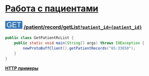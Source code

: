 [Работа с пациентами](../../../index.md)
==================================

### ![GET](../../../../../img/get.png) [/patient/record/getList`?patient_id={patient_id}`](../index.md)

```java
public class GetPatientRcList {
    public static void main(String[] args) throws IOException {
        newProtoBuffClient().getPatientRecords("65:33650");
    }
}
```

**[HTTP примеры](getList.md)**